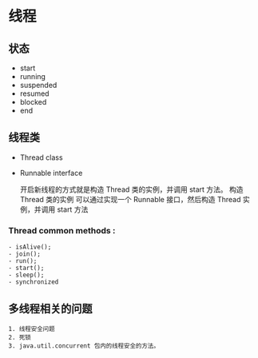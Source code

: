 # 线程

## 状态

- start
- running
- suspended
- resumed
- blocked
- end

## 线程类

- Thread class
- Runnable interface

    开启新线程的方式就是构造 Thread 类的实例，并调用 start 方法。
    构造 Thread 类的实例 可以通过实现一个 Runnable 接口，然后构造 Thread 实例，并调用 start 方法

### Thread common methods : 

    - isAlive();
    - join();
    - run();
    - start();
    - sleep();
    - synchronized

## 多线程相关的问题

    1. 线程安全问题
    2. 死锁
    3. java.util.concurrent 包内的线程安全的方法。
        